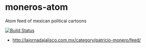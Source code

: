 # moneros-atom
Atom feed of mexican political cartoons

[![Build Status](https://travis-ci.org/josketres/moneros-atom.svg?branch=master)](https://travis-ci.org/josketres/moneros-atom)

* http://lajornadajalisco.com.mx/category/patricio-monero/feed/

